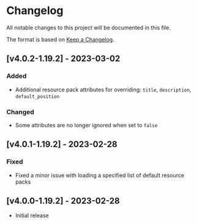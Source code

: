 # Changelog
All notable changes to this project will be documented in this file.

The format is based on [Keep a Changelog].

## [v4.0.2-1.19.2] - 2023-03-02
### Added
- Additional resource pack attributes for overriding: `title`, `description`, `default_position`
### Changed
- Some attributes are no longer ignored when set to `false`

## [v4.0.1-1.19.2] - 2023-02-28
### Fixed
- Fixed a minor issue with loading a specified list of default resource packs

## [v4.0.0-1.19.2] - 2023-02-28
- Initial release

[Keep a Changelog]: https://keepachangelog.com/en/1.0.0/

